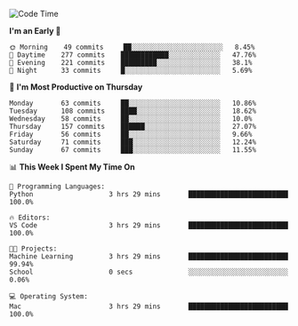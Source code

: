 <!--START_SECTION:waka-->
![Code Time](http://img.shields.io/badge/Code%20Time-337%20hrs%2017%20mins-blue)

**I'm an Early 🐤** 

```text
🌞 Morning    49 commits     ██░░░░░░░░░░░░░░░░░░░░░░░   8.45% 
🌆 Daytime    277 commits    ████████████░░░░░░░░░░░░░   47.76% 
🌃 Evening    221 commits    █████████░░░░░░░░░░░░░░░░   38.1% 
🌙 Night      33 commits     █░░░░░░░░░░░░░░░░░░░░░░░░   5.69%

```
📅 **I'm Most Productive on Thursday** 

```text
Monday       63 commits     ██░░░░░░░░░░░░░░░░░░░░░░░   10.86% 
Tuesday      108 commits    ████░░░░░░░░░░░░░░░░░░░░░   18.62% 
Wednesday    58 commits     ██░░░░░░░░░░░░░░░░░░░░░░░   10.0% 
Thursday     157 commits    ██████░░░░░░░░░░░░░░░░░░░   27.07% 
Friday       56 commits     ██░░░░░░░░░░░░░░░░░░░░░░░   9.66% 
Saturday     71 commits     ███░░░░░░░░░░░░░░░░░░░░░░   12.24% 
Sunday       67 commits     ███░░░░░░░░░░░░░░░░░░░░░░   11.55%

```


📊 **This Week I Spent My Time On** 

```text
💬 Programming Languages: 
Python                   3 hrs 29 mins       █████████████████████████   100.0%

🔥 Editors: 
VS Code                  3 hrs 29 mins       █████████████████████████   100.0%

🐱‍💻 Projects: 
Machine Learning         3 hrs 29 mins       █████████████████████████   99.94% 
School                   0 secs              ░░░░░░░░░░░░░░░░░░░░░░░░░   0.06%

💻 Operating System: 
Mac                      3 hrs 29 mins       █████████████████████████   100.0%

```


<!--END_SECTION:waka-->
